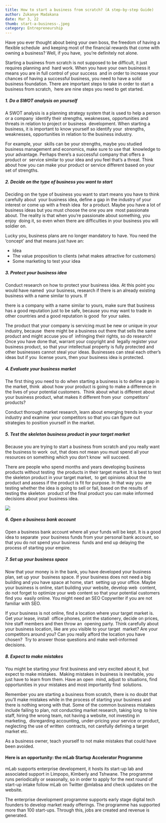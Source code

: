 ```yaml
---
title: How to start a business from scratch? (A step-by-step Guide)
author: Zukanye Madakana
date: Mar 3, 22
thumb: start-a-business-.jpeg
category: Entrepreneurship
---
```

Have you ever thought about being your own boss, the freedom of having a flexible schedule  and keeping most of the financial rewards that come with owning a business? Well, if you have,  you’re definitely not alone. 

Starting a business from scratch is not supposed to be difficult, it just requires planning and  hard work. When you have your own business it means you are in full control of your success  and in order to increase your chances of having a successful business, you need to have a solid  business foundation. There are important steps to take in order to start a business from scratch,  here are nine steps you need to get started. 

##### 1. Do a SWOT analysis on yourself 

A SWOT analysis is a planning strategy system that is used to help a person or a company  identify their strengths, weaknesses, opportunities and threats in relation to project or business  development. When starting a business, it is important to know yourself so identify your  strengths, weaknesses, opportunities in relation to the business industry. 

For example, your  skills can be your strengths, maybe you studied business management and economics, make sure to use that  knowledge to your advantage. Perhaps there’s a successful company that offers a product or  service similar to your idea and you feel that’s a threat. Think about how you can make your product or service different based on your set of strengths. 

##### 2. Decide on the type of business you want to start 

Deciding on the type of business you want to start means you have to think carefully about  your business idea, define a gap in the industry of your interest or come up with a fresh idea  for a product. Maybe you have a lot of business ideas but you must choose the one you are  most passionate about. The reality is that when you’re passionate about something, you enjoy  doing it, so even when there are difficulties in your business you will soldier on. 

Lucky you, business plans are no longer mandatory to have. You need the ‘concept’ and that means just have an: 

* Idea
* The value proposition to clients (what makes attractive for customers)
* Some marketing to test your idea



##### 3. Protect your business idea 

Conduct research on how to protect your business idea. At this point you would have named  your business, research if there is an already existing business with a name similar to yours. If 

there is a company with a name similar to yours, make sure that business has a good reputation just to be safe, because you may want to trade in other countries and a good reputation is good  for your sales. 

The product that your company is servicing must be new or unique in your industry, because  there might be a business out there that sells the same product and might accuse you of  infringing their rights, so do research! Once you have done that, warrant your copyright and  legally register your business product, so that your intellectual property is fully protected and  other businesses cannot steal your ideas. Businesses can steal each other’s ideas but if you  license yours, then your business idea is protected.  

##### 4. Evaluate your business market 

The first thing you need to do when starting a business is to define a gap in the market, think  about how your product is going to make a difference in the lives of your potential customers.  Think about what is different about your business product, what makes it different from your  competitors’ products? 

Conduct thorough market research, learn about emerging trends in your industry and examine  your competitors so that you can figure out strategies to position yourself in the market. 

##### 5. Test the skeleton business product in your target market

Because you are trying to start a business from scratch and you really want the business to work  out, that does not mean you must spend all your resources on something which you don’t know  will succeed.  

There are people who spend months and years developing business products without testing  the products in their target market. It is best to test the skeleton product in your target market,  to get opinions about the product and assess if the product is fit for purpose. In that way you  are testing whether the idea is going to sell or fail, based on the results of testing the skeleton  product of the final product you can make informed decisions about your business idea. 

![](https://lh6.googleusercontent.com/Xh4CJ4B-RT2e3adMEJp-by-SVG_-_KBWgE5QAgP70HehQVUcFWCMhf92dzdK2XVaRORAE3HPFlcwkxaiuaGdWrv6-Fb5-lf1H8r4VGVR7-HuYciqHDcPYpcBKHz-pmhMkkT34ro)

##### 6. Open a business bank account  

Open a business bank account where all your funds will be kept. It is a good idea to separate  your business funds from your personal bank account, so that you do not spend your business  funds and end up delaying the process of starting your empire.  

##### 7. Set up your business space 

Now that your money is in the bank, you have developed your business plan, set up your  business space. If your business does not need a big building and you have space at home, start  setting up your office. Maybe your business is online, start building your website, develop web  content, do not forget to optimize your web content so that your potential customers find you  easily online. You might need an SEO Copywriter if you are not familiar with SEO.  

If your business is not online, find a location where your target market is. Get your lease, install  office phones, print the stationery, decide on prices, hire staff members and then throw an  opening party. Think carefully about your business location, like are you visible to your target  market? Are your competitors around you? Can you really afford the location you have chosen?  Try to answer those questions and make well-informed decisions.  

##### 8. Expect to make mistakes 

You might be starting your first business and very excited about it, but expect to make mistakes.  Making mistakes in business is inevitable, you just have to learn from them. Have an open  mind, adjust to situations, find opportunities in your mistakes and most importantly find  solutions. 

Remember you are starting a business from scratch, there is no doubt that you’ll make mistakes while in the process of starting your business and there is nothing wrong with that. Some of the common business mistakes include failing to plan, not conducting market research, taking long  to hire staff, hiring the wrong team, not having a website, not investing in marketing,  disregarding accounting, under-pricing your service or product, neglecting the use of written  contracts, not carefully defining a target market etc. 

As a business owner, teach yourself to not make mistakes that could have been avoided.

#### Here is an opportunity: the mLab Startup Accelerator Programme

mLab supports enterprise development, it hosts its start-up lab and associated support in Limpopo, Kimberly and Tshwane. The programme runs periodically or seasonally, so in order to apply for the next round of start-up intake follow mLab on Twitter @mlabsa and check updates on the website. 



The enterprise development programme supports early stage digital tech founders to develop market ready offerings. The programme has supported more than 100 start-ups. Through this, jobs are created and revenue is generated.